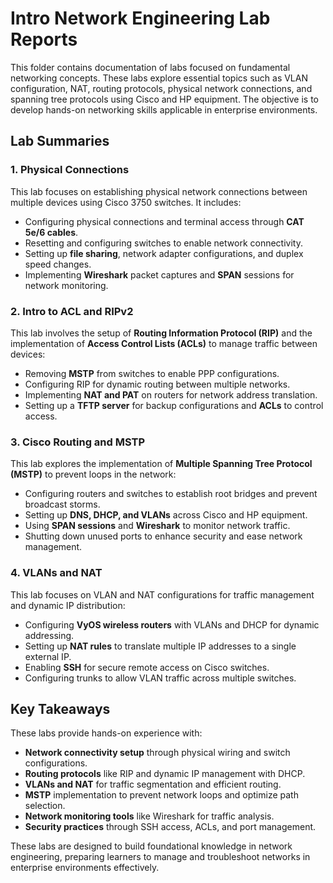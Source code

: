# Intro Network Engineering Lab Reports

This folder contains documentation of labs focused on fundamental networking concepts. These labs explore essential topics such as VLAN configuration, NAT, routing protocols, physical network connections, and spanning tree protocols using Cisco and HP equipment. The objective is to develop hands-on networking skills applicable in enterprise environments.

## Lab Summaries

### 1. Physical Connections
This lab focuses on establishing physical network connections between multiple devices using Cisco 3750 switches. It includes:
- Configuring physical connections and terminal access through **CAT 5e/6 cables**.
- Resetting and configuring switches to enable network connectivity.
- Setting up **file sharing**, network adapter configurations, and duplex speed changes.
- Implementing **Wireshark** packet captures and **SPAN** sessions for network monitoring.

### 2. Intro to ACL and RIPv2
This lab involves the setup of **Routing Information Protocol (RIP)** and the implementation of **Access Control Lists (ACLs)** to manage traffic between devices:
- Removing **MSTP** from switches to enable PPP configurations.
- Configuring RIP for dynamic routing between multiple networks.
- Implementing **NAT and PAT** on routers for network address translation.
- Setting up a **TFTP server** for backup configurations and **ACLs** to control access.

### 3. Cisco Routing and MSTP
This lab explores the implementation of **Multiple Spanning Tree Protocol (MSTP)** to prevent loops in the network:
- Configuring routers and switches to establish root bridges and prevent broadcast storms.
- Setting up **DNS, DHCP, and VLANs** across Cisco and HP equipment.
- Using **SPAN sessions** and **Wireshark** to monitor network traffic.
- Shutting down unused ports to enhance security and ease network management.

### 4. VLANs and NAT
This lab focuses on VLAN and NAT configurations for traffic management and dynamic IP distribution:
- Configuring **VyOS wireless routers** with VLANs and DHCP for dynamic addressing.
- Setting up **NAT rules** to translate multiple IP addresses to a single external IP.
- Enabling **SSH** for secure remote access on Cisco switches.
- Configuring trunks to allow VLAN traffic across multiple switches.

## Key Takeaways
These labs provide hands-on experience with:
- **Network connectivity setup** through physical wiring and switch configurations.
- **Routing protocols** like RIP and dynamic IP management with DHCP.
- **VLANs and NAT** for traffic segmentation and efficient routing.
- **MSTP** implementation to prevent network loops and optimize path selection.
- **Network monitoring tools** like Wireshark for traffic analysis.
- **Security practices** through SSH access, ACLs, and port management.

These labs are designed to build foundational knowledge in network engineering, preparing learners to manage and troubleshoot networks in enterprise environments effectively.
